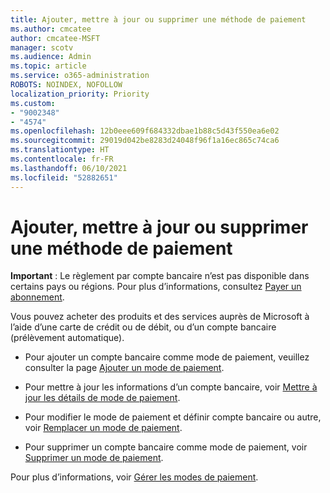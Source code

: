 ```yaml
---
title: Ajouter, mettre à jour ou supprimer une méthode de paiement
ms.author: cmcatee
author: cmcatee-MSFT
manager: scotv
ms.audience: Admin
ms.topic: article
ms.service: o365-administration
ROBOTS: NOINDEX, NOFOLLOW
localization_priority: Priority
ms.custom:
- "9002348"
- "4574"
ms.openlocfilehash: 12b0eee609f684332dbae1b88c5d43f550ea6e02
ms.sourcegitcommit: 29019d042be8283d24048f96f1a16ec865c74ca6
ms.translationtype: HT
ms.contentlocale: fr-FR
ms.lasthandoff: 06/10/2021
ms.locfileid: "52882651"
---
```

# <a name="add-update-or-remove-payment-method"></a>Ajouter, mettre à jour ou supprimer une méthode de paiement

**Important** : Le règlement par compte bancaire n’est pas disponible dans certains pays ou régions. Pour plus d’informations, consultez [Payer un abonnement](/microsoft-365/commerce/billing-and-payments/pay-for-your-subscription). 

Vous pouvez acheter des produits et des services auprès de Microsoft à l’aide d’une carte de crédit ou de débit, ou d’un compte bancaire (prélèvement automatique).

- Pour ajouter un compte bancaire comme mode de paiement, veuillez consulter la page [Ajouter un mode de paiement](/microsoft-365/commerce/billing-and-payments/manage-payment-methods#add-a-payment-method).

- Pour mettre à jour les informations d’un compte bancaire, voir [Mettre à jour les détails de mode de paiement](/microsoft-365/commerce/billing-and-payments/manage-payment-methods#update-payment-method-details).

- Pour modifier le mode de paiement et définir compte bancaire ou autre, voir [Remplacer un mode de paiement](/microsoft-365/commerce/billing-and-payments/manage-payment-methods#replace-a-payment-method).

- Pour supprimer un compte bancaire comme mode de paiement, voir [Supprimer un mode de paiement](/microsoft-365/commerce/billing-and-payments/manage-payment-methods#delete-a-payment-method).

Pour plus d’informations, voir [Gérer les modes de paiement](/microsoft-365/commerce/billing-and-payments/manage-payment-methods).

